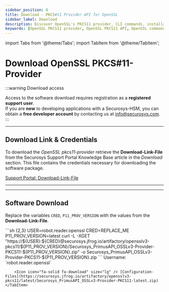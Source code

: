 ```yaml
---
sidebar_position: 6
title: Download - PKCS#11 Provider API for OpenSSL
sidebar_label: Download
description: Discover OpenSSL's PKCS11 provider, CLI commands, installation tips, and troubleshooting. Integrate seamlessly with HSM for enhanced security.
keywords: [OpenSSL PKCS11 provider, OpenSSL PKCS11 API, OpenSSL command line utility (CLI), OpenSSL CLI commands, OpenSSL installation guide, OpenSSL installation troubleshooting, OpenSSL troubleshooting tips, OpenSSL certificate management, OpenSSL certificate creation, OpenSSL certificate renewal, OpenSSL configuration file, OpenSSL configuration options, OpenSSL configuration guide, OpenSSL encryption algorithms, OpenSSL decryption methods, OpenSSL digital signatures, OpenSSL SSL/TLS protocols, OpenSSL SSL/TLS configuration, OpenSSL heartbleed vulnerability, OpenSSL security updates]
---
```


import Tabs from '@theme/Tabs';
import TabItem from '@theme/TabItem';

# Download OpenSSL PKCS#11-Provider

:::warning Download access

Access to the software download requires registration as a **registered support user**. <br />
If you are **new** to developing applications with a Securosys-HSM, you can obtain a **free developer account** by contacting us at info@securosys.com. 
:::

---

## Download Link & Credentials

To download the _OpenSSL pkcs11-provider_ retrieve the **Download-Link-File** from the Securosys Support Portal Knowledge Base article in the _Download_ section. This file contains the credentials necessary for downloading the software package.

<Icon icon="fa-solid fa-download" size="lg" /> [Support Portal: Download-Link-File][download-openssl-p11-provider]

---
---

## Software Download

Replace the variables `CRED`, `P11_PROV_VERSION` with the values from the **Download-Link-File**.

<Tabs groupId="os">
    <TabItem value="all" label="Unix amd64" default>
        ```sh {2,3}
        USER=robot.reader.openssl
        CRED=REPLACE_ME
        P11_PROV_VERSION=latest
        curl -L -XGET "https://${USER}:${CRED}@securosys.jfrog.io/artifactory/opensslv3-pkcs11/${P11_PROV_VERSION}/Securosys_PrimusAPI_OSSLv3-Provider-PKCS11-${P11_PROV_VERSION}.zip" -o Securosys_PrimusAPI_OSSLv3-Provider-PKCS11-${P11_PROV_VERSION}.zip
        ```
    </TabItem>
    <TabItem value="browser" label="Browser">
        Username: `robot.reader.openssl`

        <Icon icon="fa-solid fa-download" size="lg" /> [Configuration-Files](https://securosys.jfrog.io/artifactory/opensslv3-pkcs11/latest/Securosys_PrimusAPI_OSSLv3-Provider-PKCS11-latest.zip)
    </TabItem>
</Tabs>

[download-openssl-p11-provider]: https://support.securosys.com/external/knowledge-base/article/198
